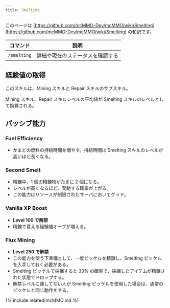 ```yaml
---
title: Smelting
---
```


このページは [https://github.com/mcMMO-Dev/mcMMO/wiki/Smelting](https://github.com/mcMMO-Dev/mcMMO/wiki/Smelting) の和訳です。

|コマンド|説明|
|:------:|:--:|
|`/smelting`|詳細や現在のステータスを確認する|

## 経験値の取得
このスキルは、Mining スキルと Repair スキルのサブスキル。

Mining スキル、Repair スキルレベルの平均値が Smelting スキルのレベルとして換算される。

## パッシブ能力

### Fuel Efficiency
  * かまどの燃料の持続時間を増やす。持続時間は Smelting スキルのレベルが高いほど長くなる。

### Second Smelt
  * 精錬中、1 個の精錬物がたまに 2 個になる。
  * レベルが高くなるほど、発動する確率が上がる。
  * この能力はリソースが制限されたサーバにおいてグッド。

### Vanilla XP Boost
  * **Level 100 で解禁**
  * 精錬で貰える経験値オーブが増える。

### Flux Mining
  * **Level 250 で解禁**
  * この能力を使う下準備として、一度ピッケルを精錬し、Smelting ピッケルを入手しておく必要がある。
  * Smelting ピッケルで採掘すると 33% の確率で、採掘したアイテムが精錬された状態でドロップする。
  * 解禁レベルに達してない人が Smelting ピッケルを使用した場合は、通常のピッケルと同じ動作をする。

{% include related/mcMMO.md %}
